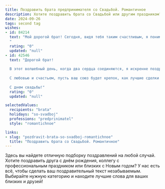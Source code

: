 ```yaml
---
title: Поздравить брата предпринимателя со Свадьбой. Романтичное
description: Хотите поздравить брата со Свадьбой или другим праздником? Наш ИИ создаст незабываемое поздравление, а вы обязательно выделитесь среди других.  
date: 2024-09-26
tags: second tag
wishes:
- id: 84214
  text: "Мой дорогой брат! Сегодня, видя тебя таким счастливым, я понимаю, что нашел свое счастье не только в жизни, но и в брате.  Пусть ваш союз будет таким же ярким и нерушимым, как ваша любовь, а предпринимательский успех – лишь приятным дополнением к вашей семейной идиллии.  Желаю вам бесконечного счастья, нежности и верности, чтобы каждое утро начиналось с улыбки, а каждый вечер  завершалось  в объятиях друг друга.  Свадьбы вам долгой и счастливой!
  "
  rating: "0"
  updated: "null"
- id: 42546
  text: "Дорогой брат!
  
  В этот волшебный день, когда два сердца соединяются, я искренне поздравляю тебя с вашим бракосочетанием! Ваша любовь — это как крепкий бизнес, построенный на доверии, взаимопонимании и поддержке. Желаю вам, чтобы каждое утро начиналось с улыбки, а каждый вечер завершался общей радостью. Пусть ваши дни будут полны вдохновения и совместных мечтаний, чтобы вместе вы достигали новых вершин, как в жизни, так и в вашем предпринимательском пути.
  
  С любовью и счастьем, пусть ваш союз будет крепок, как лучшие сделки!
  
  С днем свадьбы!"
  rating: "0"
  updated: "null"

selectedValues:
  recipients: "brata"
  holidays: "so-svadboj"
  professions: "predprinimatel"
  style: "romantichnoe"

links:
- slug: "pozdravit-brata-so-svadboj-romantichnoe"
  title: "Поздравить брата со Свадьбой. Романтичное"
---
```


Здесь вы найдете отличную подборку поздравлений на любой случай.
Хотите поздравить друга с днём рождения, коллегу с профессиональным праздником или близких с Новым годом? У нас есть всё, чтобы сделать ваш поздравительный текст незабываемым. Выбирайте нужную категорию и находите лучшие слова для ваших близких и друзей!
